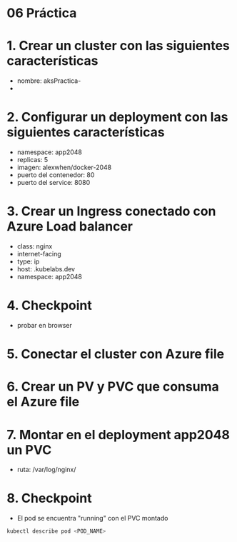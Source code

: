 # 06 Práctica <!-- omit in toc -->

# 1. Crear un cluster con las siguientes características
- nombre: aksPractica-<Estudiante>
-

# 2. Configurar un deployment con las siguientes características
- namespace: app2048
- replicas: 5
- imagen: alexwhen/docker-2048
- puerto del contenedor: 80
- puerto del service: 8080

# 3. Crear un Ingress conectado con Azure Load balancer
- class: nginx
- internet-facing
- type: ip
- host: <ESTUDIANTE>.kubelabs.dev
- namespace: app2048

# 4. Checkpoint
- probar en browser

# 5. Conectar el cluster con Azure file
# 6. Crear un PV y PVC que consuma el Azure file
# 7. Montar en el deployment app2048 un PVC
- ruta: /var/log/nginx/

# 8. Checkpoint
- El pod se encuentra "running" con el PVC montado
```sh
kubectl describe pod <POD_NAME>
```


